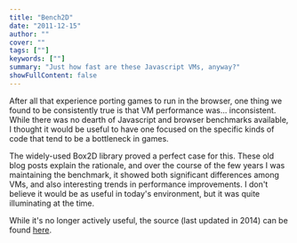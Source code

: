 ```yaml
---
title: "Bench2D"
date: "2011-12-15"
author: ""
cover: ""
tags: [""]
keywords: [""]
summary: "Just how fast are these Javascript VMs, anyway?"
showFullContent: false
---
```


After all that experience porting games to run in the browser, one thing we found to be
consistently true is that VM performance was... inconsistent. While there was no dearth
of Javascript and browser benchmarks available, I thought it would be useful to have one
focused on the specific kinds of code that tend to be a bottleneck in games.

The widely-used Box2D library proved a perfect case for this. These old blog posts explain
the rationale, and over the course of the few years I was maintaining the benchmark, it
showed both significant differences among VMs, and also interesting trends in performance
improvements. I don't believe it would be as useful in today's environment, but it was
quite illuminating at the time.

While it's no longer actively useful, the source (last updated in 2014) can be found
[here](https://github.com/joelgwebber/bench2d).
